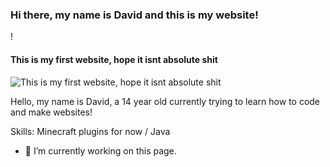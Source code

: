 ### Hi there, my name is David and this is my website!
!
#### This is my first website, hope it isnt absolute shit
![This is my first website, hope it isnt absolute shit](https://arturssmirnovs.github.io/github-profile-readme-generator/images/banner.png)

Hello, my name is David, a 14 year old currently trying to learn how to code and make websites!

Skills: Minecraft plugins for now / Java

- 🔭 I’m currently working on this page. 

